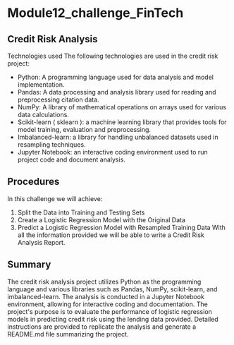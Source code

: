 # Module12_challenge_FinTech

## Credit Risk Analysis 
 Technologies used 
 The following technologies are used in the credit risk project: 
 
* Python: A programming language used for data analysis and model implementation. 
*  Pandas: A data processing and analysis library used for reading and preprocessing citation data. 
*   NumPy: A library of mathematical operations on arrays used for various data calculations. 
*   Scikit-learn ( sklearn ): a machine learning library that provides tools for model training, evaluation and preprocessing. 
*   Imbalanced-learn: a library for handling unbalanced datasets used in resampling techniques.  
*   Jupyter Notebook: an interactive coding environment used to run project code and document analysis. 

## Procedures
In this challenge we will achieve:
1. Split the Data into Training and Testing Sets
2. Create a Logistic Regression Model with the Original Data
3. Predict a Logistic Regression Model with Resampled Training Data
With all the information provided we will be able to write a Credit Risk Analysis Report.
 
## Summary
The credit risk analysis project utilizes Python as the programming language and various libraries such as Pandas, NumPy, scikit-learn, and imbalanced-learn. The analysis is conducted in a Jupyter Notebook environment, allowing for interactive coding and documentation. The project's purpose is to evaluate the performance of logistic regression models in predicting credit risk using the lending data provided. Detailed instructions are provided to replicate the analysis and generate a README.md file summarizing the project.
